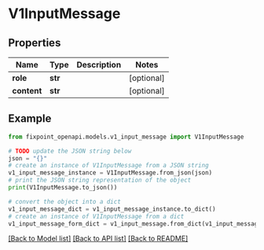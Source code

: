 # V1InputMessage


## Properties

Name | Type | Description | Notes
------------ | ------------- | ------------- | -------------
**role** | **str** |  | [optional] 
**content** | **str** |  | [optional] 

## Example

```python
from fixpoint_openapi.models.v1_input_message import V1InputMessage

# TODO update the JSON string below
json = "{}"
# create an instance of V1InputMessage from a JSON string
v1_input_message_instance = V1InputMessage.from_json(json)
# print the JSON string representation of the object
print(V1InputMessage.to_json())

# convert the object into a dict
v1_input_message_dict = v1_input_message_instance.to_dict()
# create an instance of V1InputMessage from a dict
v1_input_message_form_dict = v1_input_message.from_dict(v1_input_message_dict)
```
[[Back to Model list]](../README.md#documentation-for-models) [[Back to API list]](../README.md#documentation-for-api-endpoints) [[Back to README]](../README.md)


